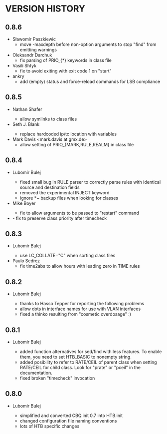 VERSION HISTORY
===============

0.8.6
-----

  * Sławomir Paszkiewic
    - move -maxdepth before non-option arguments
      to stop "find" from emitting warnings
  * Oleksandr Darchuk
    - fix parsing of PRIO_{*} keywords in class file
  * Vasili Shtyk
    - fix to avoid exiting with exit code 1 on "start"
  * ankry
    - add (empty) status and force-reload commands
      for LSB compliance

0.8.5
-----

  * Nathan Shafer <nicodemus at users.sourceforge.net>
    - allow symlinks to class files
  * Seth J. Blank <antifreeze at users.sourceforge.net>
    - replace hardcoded ip/tc location with variables
  * Mark Davis <mark.davis at gmx.de>
    - allow setting of PRIO_{MARK,RULE,REALM} in class file

0.8.4
-----

  * Lubomir Bulej <pallas at kadan.cz>
    - fixed small bug in RULE parser to correctly parse
      rules with identical source and destination fields
    - removed the experimental INJECT keyword
    - ignore *~ backup files when looking for classes
  * Mike Boyer <boyer at administrative.com>
    - fix to allow arguments to be passed to "restart" command
  * <face at pos.sk>
    - fix to preserve class priority after timecheck

0.8.3
-----

  * Lubomir Bulej <pallas at kadan.cz>
    - use LC_COLLATE="C" when sorting class files
  * Paulo Sedrez
    - fix time2abs to allow hours with leading zero in TIME rules

0.8.2
-----

  * Lubomir Bulej <pallas at kadan.cz>
    - thanks to Hasso Tepper for reporting the following problems
    - allow dots in interface names for use with VLAN interfaces
    - fixed a thinko resulting from "cosmetic overdosage" :)

0.8.1
-----

  * Lubomir Bulej <pallas at kadan.cz>
    - added function alternatives for sed/find with less features. To
      enable them, you need to set HTB_BASIC to nonempty string.
    - added posibility to refer to RATE/CEIL of parent class when
      setting RATE/CEIL for child class. Look for "prate" or "pceil"
      in the documentation.
    - fixed broken "timecheck" invocation

0.8.0
-----

  * Lubomir Bulej <pallas at kadan.cz>
    - simplified and converted CBQ.init 0.7 into HTB.init
    - changed configuration file naming conventions
    - lots of HTB specific changes
